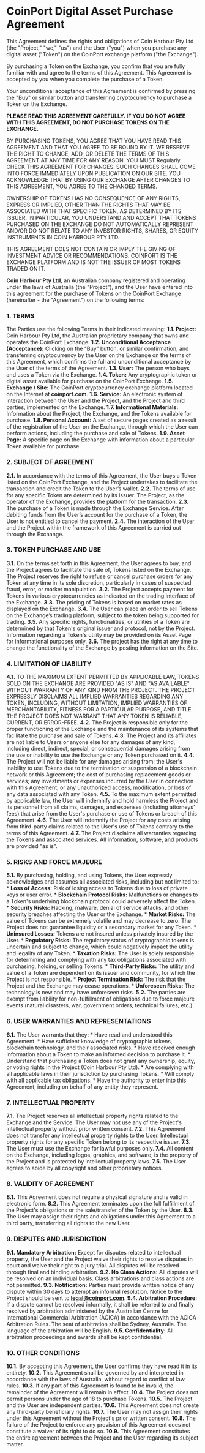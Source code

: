 # CoinPort Digital Asset Purchase Agreement

This Agreement defines the rights and obligations of Coin Harbour Pty Ltd (the "Project," "we," "us") and the User ("you") when you purchase any digital asset ("Token") on the CoinPort exchange platform ("the Exchange").

By purchasing a Token on the Exchange, you confirm that you are fully familiar with and agree to the terms of this Agreement. This Agreement is accepted by you when you complete the purchase of a Token.

Your unconditional acceptance of this Agreement is confirmed by pressing the "Buy" or similar button and transferring cryptocurrency to purchase a Token on the Exchange.

**PLEASE READ THIS AGREEMENT CAREFULLY. IF YOU DO NOT AGREE WITH THIS AGREEMENT, DO NOT PURCHASE TOKENS ON THE EXCHANGE.**

BY PURCHASING TOKENS, YOU AGREE THAT YOU HAVE READ THIS AGREEMENT AND THAT YOU AGREE TO BE BOUND BY IT. WE RESERVE THE RIGHT TO CHANGE, ADD, OR DELETE THE TERMS OF THIS AGREEMENT AT ANY TIME FOR ANY REASON. YOU MUST Regularly CHECK THIS AGREEMENT FOR CHANGES. SUCH CHANGES SHALL COME INTO FORCE IMMEDIATELY UPON PUBLICATION ON OUR SITE. YOU ACKNOWLEDGE THAT BY USING OUR EXCHANGE AFTER CHANGES TO THIS AGREEMENT, YOU AGREE TO THE CHANGED TERMS.

OWNERSHIP OF TOKENS HAS NO CONSEQUENCE OF ANY RIGHTS, EXPRESS OR IMPLIED, OTHER THAN THE RIGHTS THAT MAY BE ASSOCIATED WITH THAT SPECIFIC TOKEN, AS DETERMINED BY ITS ISSUER. IN PARTICULAR, YOU UNDERSTAND AND ACCEPT THAT TOKENS PURCHASED ON THE EXCHANGE DO NOT AUTOMATICALLY REPRESENT AND/OR DO NOT RELATE TO ANY INVESTOR RIGHTS, SHARES, OR EQUITY INSTRUMENTS IN COIN HARBOUR PTY LTD.

THIS AGREEMENT DOES NOT CONTAIN OR IMPLY THE GIVING OF INVESTMENT ADVICE OR RECOMMENDATIONS. COINPORT IS THE EXCHANGE PLATFORM AND IS NOT THE ISSUER OF MOST TOKENS TRADED ON IT.

**Coin Harbour Pty Ltd**, an Australian company registered and operating under the laws of Australia (the "Project"), and the User have entered into this agreement for the purchase of Tokens on the CoinPort Exchange (hereinafter - the "Agreement") on the following terms:

### 1. TERMS

The Parties use the following Terms in their indicated meaning: **1.1. Project:** Coin Harbour Pty Ltd, the Australian proprietary company that owns and operates the CoinPort Exchange. **1.2. Unconditional Acceptance (Acceptance):** Clicking on the “Buy” button, or similar confirmation, and transferring cryptocurrency by the User on the Exchange on the terms of this Agreement, which confirms the full and unconditional acceptance by the User of the terms of the Agreement. **1.3. User:** The person who buys and uses a Token via the Exchange. **1.4. Token:** Any cryptographic token or digital asset available for purchase on the CoinPort Exchange. **1.5. Exchange / Site:** The CoinPort cryptocurrency exchange platform located on the Internet at **coinport.com**. **1.6. Service:** An electronic system of interaction between the User and the Project, and the Project and third parties, implemented on the Exchange. **1.7. Informational Materials:** Information about the Project, the Exchange, and the Tokens available for purchase. **1.8. Personal Account:** A set of secure pages created as a result of the registration of the User on the Exchange, through which the User can perform actions, including the purchase and sale of Tokens. **1.9. Asset Page:** A specific page on the Exchange with information about a particular Token available for purchase.

### 2. SUBJECT OF AGREEMENT

**2.1.** In accordance with the terms of this Agreement, the User buys a Token listed on the CoinPort Exchange, and the Project undertakes to facilitate the transaction and credit the Token to the User’s wallet. **2.2.** The terms of use for any specific Token are determined by its issuer. The Project, as the operator of the Exchange, provides the platform for the transaction. **2.3.** The purchase of a Token is made through the Exchange Service. After debiting funds from the User’s account for the purchase of a Token, the User is not entitled to cancel the payment. **2.4.** The interaction of the User and the Project within the framework of this Agreement is carried out through the Exchange.

### 3. TOKEN PURCHASE AND USE

**3.1.** On the terms set forth in this Agreement, the User agrees to buy, and the Project agrees to facilitate the sale of, Tokens listed on the Exchange. The Project reserves the right to refuse or cancel purchase orders for any Token at any time in its sole discretion, particularly in cases of suspected fraud, error, or market manipulation. **3.2.** The Project accepts payment for Tokens in various cryptocurrencies as indicated on the trading interface of the Exchange. **3.3.** The pricing of Tokens is based on market rates as displayed on the Exchange. **3.4.** The User can place an order to sell Tokens on the Exchange’s trading platform, subject to the token being supported for trading. **3.5.** Any specific rights, functionalities, or utilities of a Token are determined by that Token's original issuer and protocol, not by the Project. Information regarding a Token's utility may be provided on its Asset Page for informational purposes only. **3.6.** The project has the right at any time to change the functionality of the Exchange by posting information on the Site.

### 4. LIMITATION OF LIABILITY

**4.1.** TO THE MAXIMUM EXTENT PERMITTED BY APPLICABLE LAW, TOKENS SOLD ON THE EXCHANGE ARE PROVIDED "AS IS" AND "AS AVAILABLE" WITHOUT WARRANTY OF ANY KIND FROM THE PROJECT. THE PROJECT EXPRESSLY DISCLAIMS ALL IMPLIED WARRANTIES REGARDING ANY TOKEN, INCLUDING, WITHOUT LIMITATION, IMPLIED WARRANTIES OF MERCHANTABILITY, FITNESS FOR A PARTICULAR PURPOSE, AND TITLE. THE PROJECT DOES NOT WARRANT THAT ANY TOKEN IS RELIABLE, CURRENT, OR ERROR-FREE. **4.2.** The Project is responsible only for the proper functioning of the Exchange and the maintenance of its systems that facilitate the purchase and sale of Tokens. **4.3.** The Project and its affiliates are not liable to Users or anyone else for any damages of any kind, including direct, indirect, special, or consequential damages arising from the use or inability to use the Exchange or any Token purchased on it. **4.4.** The Project will not be liable for any damages arising from: the User's inability to use Tokens due to the termination or suspension of a blockchain network or this Agreement; the cost of purchasing replacement goods or services; any investments or expenses incurred by the User in connection with this Agreement; or any unauthorized access, modification, or loss of any data associated with any Token. **4.5.** To the maximum extent permitted by applicable law, the User will indemnify and hold harmless the Project and its personnel from all claims, damages, and expenses (including attorneys' fees) that arise from the User's purchase or use of Tokens or breach of this Agreement. **4.6.** The User will indemnify the Project for any costs arising from third-party claims related to the User's use of Tokens contrary to the terms of this Agreement. **4.7.** The Project disclaims all warranties regarding the Tokens and associated services. All information, software, and products are provided "as is".

### 5. RISKS AND FORCE MAJEURE

**5.1.** By purchasing, holding, and using Tokens, the User expressly acknowledges and assumes all associated risks, including but not limited to: * **Loss of Access:** Risk of losing access to Tokens due to loss of private keys or user error. * **Blockchain Protocol Risks:** Malfunctions or changes to a Token's underlying blockchain protocol could adversely affect the Token. * **Security Risks:** Hacking, malware, denial of service attacks, and other security breaches affecting the User or the Exchange. * **Market Risks:** The value of Tokens can be extremely volatile and may decrease to zero. The Project does not guarantee liquidity or a secondary market for any Token. * **Uninsured Losses:** Tokens are not insured unless privately insured by the User. * **Regulatory Risks:** The regulatory status of cryptographic tokens is uncertain and subject to change, which could negatively impact the utility and legality of any Token. * **Taxation Risks:** The User is solely responsible for determining and complying with any tax obligations associated with purchasing, holding, or selling Tokens. * **Third-Party Risks:** The utility and value of a Token are dependent on its issuer and community, for which the Project is not responsible. * **Project Termination Risk:** The risk that the Project and the Exchange may cease operations. * **Unforeseen Risks:** The technology is new and may have unforeseen risks. **5.2.** The parties are exempt from liability for non-fulfillment of obligations due to force majeure events (natural disasters, war, government orders, technical failures, etc.).

### 6. USER WARRANTIES AND REPRESENTATIONS

**6.1.** The User warrants that they: * Have read and understood this Agreement. * Have sufficient knowledge of cryptographic tokens, blockchain technology, and their associated risks. * Have received enough information about a Token to make an informed decision to purchase it. * Understand that purchasing a Token does not grant any ownership, equity, or voting rights in the Project (Coin Harbour Pty Ltd). * Are complying with all applicable laws in their jurisdiction by purchasing Tokens. * Will comply with all applicable tax obligations. * Have the authority to enter into this Agreement, including on behalf of any entity they represent.

### 7. INTELLECTUAL PROPERTY

**7.1.** The Project reserves all intellectual property rights related to the Exchange and the Service. The User may not use any of the Project's intellectual property without prior written consent. **7.2.** This Agreement does not transfer any intellectual property rights to the User. Intellectual property rights for any specific Token belong to its respective issuer. **7.3.** The User must use the Exchange for lawful purposes only. **7.4.** All content on the Exchange, including logos, graphics, and software, is the property of the Project and is protected by intellectual property laws. **7.5.** The User agrees to abide by all copyright and other proprietary notices.

### 8. VALIDITY OF AGREEMENT

**8.1.** This Agreement does not require a physical signature and is valid in electronic form. **8.2.** This Agreement terminates upon the full fulfillment of the Project's obligations or the sale/transfer of the Token by the User. **8.3.** The User may assign their rights and obligations under this Agreement to a third party, transferring all rights to the new User.

### 9. DISPUTES AND JURISDICTION

**9.1. Mandatory Arbitration:** Except for disputes related to intellectual property, the User and the Project waive their rights to resolve disputes in court and waive their right to a jury trial. All disputes will be resolved through final and binding arbitration. **9.2. No Class Actions:** All disputes will be resolved on an individual basis. Class arbitrations and class actions are not permitted. **9.3. Notification:** Parties must provide written notice of any dispute within 30 days to attempt an informal resolution. Notice to the Project should be sent to **legal@coinport.com**. **9.4. Arbitration Procedure:** If a dispute cannot be resolved informally, it shall be referred to and finally resolved by arbitration administered by the Australian Centre for International Commercial Arbitration (ACICA) in accordance with the ACICA Arbitration Rules. The seat of arbitration shall be Sydney, Australia. The language of the arbitration will be English. **9.5. Confidentiality:** All arbitration proceedings and awards shall be kept confidential.

### 10. OTHER CONDITIONS

**10.1.** By accepting this Agreement, the User confirms they have read it in its entirety. **10.2.** This Agreement shall be governed by and interpreted in accordance with the laws of Australia, without regard to conflict of law rules. **10.3.** If any part of this Agreement is found to be invalid, the remainder of the Agreement will remain in effect. **10.4.** The Project does not permit persons under the age of 18 to purchase Tokens. **10.5.** The Project and the User are independent parties. **10.6.** This Agreement does not create any third-party beneficiary rights. **10.7.** The User may not assign their rights under this Agreement without the Project's prior written consent. **10.8.** The failure of the Project to enforce any provision of this Agreement does not constitute a waiver of its right to do so. **10.9.** This Agreement constitutes the entire agreement between the Project and the User regarding its subject matter.
